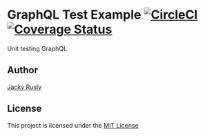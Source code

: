 # GraphQL Test Example [![CircleCI](https://img.shields.io/circleci/project/github/jackyrusly/graphql-test-example/master.svg)](https://circleci.com/gh/jackyrusly/graphql-test-example/tree/master) [![Coverage Status](https://img.shields.io/coveralls/github/jackyrusly/graphql-test-example/master.svg)](https://coveralls.io/github/jackyrusly/graphql-test-example?branch=master)

Unit testing GraphQL

## Author
[Jacky Rusly](https://www.jackyrusly.com)

## License
This project is licensed under the [MIT License](https://opensource.org/licenses/MIT)
